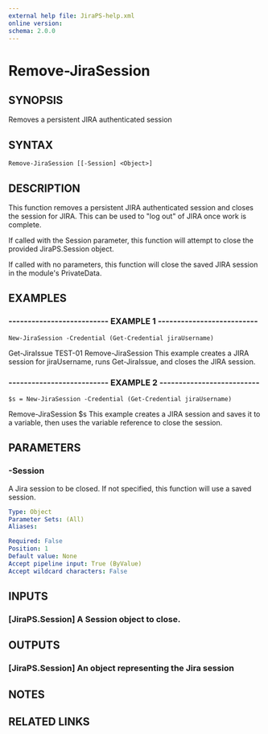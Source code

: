 ```yaml
---
external help file: JiraPS-help.xml
online version: 
schema: 2.0.0
---
```


# Remove-JiraSession

## SYNOPSIS
Removes a persistent JIRA authenticated session

## SYNTAX

```
Remove-JiraSession [[-Session] <Object>]
```

## DESCRIPTION
This function removes a persistent JIRA authenticated session and closes the session for JIRA.
This can be used to "log out" of JIRA once work is complete.

If called with the Session parameter, this function will attempt to close the provided
JiraPS.Session object.

If called with no parameters, this function will close the saved JIRA session in the module's
PrivateData.

## EXAMPLES

### -------------------------- EXAMPLE 1 --------------------------
```
New-JiraSession -Credential (Get-Credential jiraUsername)
```

Get-JiraIssue TEST-01
Remove-JiraSession
This example creates a JIRA session for jiraUsername, runs Get-JiraIssue, and closes the JIRA session.

### -------------------------- EXAMPLE 2 --------------------------
```
$s = New-JiraSession -Credential (Get-Credential jiraUsername)
```

Remove-JiraSession $s
This example creates a JIRA session and saves it to a variable, then uses the variable reference to
close the session.

## PARAMETERS

### -Session
A Jira session to be closed.
If not specified, this function will use a saved session.

```yaml
Type: Object
Parameter Sets: (All)
Aliases: 

Required: False
Position: 1
Default value: None
Accept pipeline input: True (ByValue)
Accept wildcard characters: False
```

## INPUTS

### [JiraPS.Session] A Session object to close.

## OUTPUTS

### [JiraPS.Session] An object representing the Jira session

## NOTES

## RELATED LINKS

